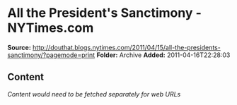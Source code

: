 # All the President's Sanctimony - NYTimes.com

**Source:** http://douthat.blogs.nytimes.com/2011/04/15/all-the-presidents-sanctimony/?pagemode=print
**Folder:** Archive
**Added:** 2011-04-16T22:28:03




## Content
*Content would need to be fetched separately for web URLs*
